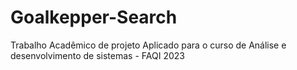 # Goalkepper-Search
Trabalho Acadêmico de projeto Aplicado para o curso de Análise e desenvolvimento de sistemas - FAQI 2023
